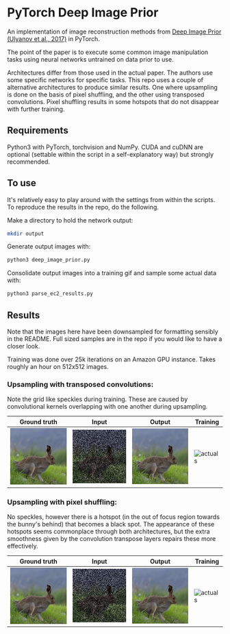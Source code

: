 # PyTorch Deep Image Prior

An implementation of image reconstruction methods from [Deep Image Prior (Ulyanov et al., 2017)](https://arxiv.org/abs/1711.10925) in PyTorch. 

The point of the paper is to execute some common image manipulation tasks using neural networks untrained on data prior to use.

Architectures differ from those used in the actual paper. The authors use some specific networks for specific tasks. This repo uses a couple of alternative architectures to produce similar results. One where upsampling is done on the basis of pixel shuffling, and the other using transposed convolutions. Pixel shuffling results in some hotspots that do not disappear with further training.

## Requirements

Python3 with PyTorch, torchvision and NumPy. CUDA and cuDNN are optional (settable within the script in a self-explanatory way) but strongly recommended.

## To use

It's relatively easy to play around with the settings from within the scripts. To reproduce the results in the repo, do the following.

Make a directory to hold the network output:
```bash
mkdir output
```

Generate output images with:
```bash
python3 deep_image_prior.py
```

Consolidate output images into a training gif and sample some actual data with:
```bash
python3 parse_ec2_results.py
```

## Results

Note that the images here have been downsampled for formatting sensibly in the README. Full sized samples are in the repo if you would like to have a closer look.

Training was done over 25k iterations on an Amazon GPU instance. Takes roughly an hour on 512x512 images.

### Upsampling with transposed convolutions:
Note the grid like speckles during training. These are caused by convolutional kernels overlapping with one another during upsampling.

Ground truth | Input | Output | Training
------------ | ----- | ------ | --------
![truth](readme_imgs/deconv_truth.jpg "Ground Truth")|![deconstructed](readme_imgs/deconv_decon.jpg "Pixels removed from truth")|![actuals](readme_imgs/deconv_final.jpg "Output")|![actuals](readme_imgs/deconv.gif "Training progress")

### Upsampling with pixel shuffling:
No speckles, however there is a hotspot (in the out of focus region towards the bunny's behind) that becomes a black spot. The appearance of these hotspots seems commonplace through both architectures, but the extra smoothness given by the convolution transpose layers repairs these more effectively.

Ground truth | Input | Output | Training
------------ | ----- | ------ | --------
![truth](readme_imgs/px_shf_truth.jpg "Ground Truth")|![deconstructed](readme_imgs/px_shf_decon.jpg "Pixels removed from truth")|![actuals](readme_imgs/px_shf_final.jpg "Output")|![actuals](readme_imgs/px_shf.gif "Training progress")
